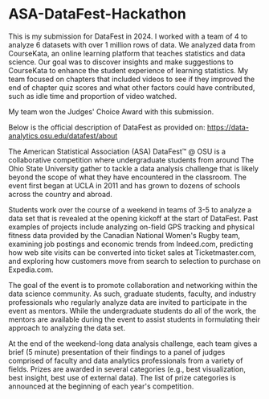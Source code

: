 # ASA-DataFest-Hackathon
This is my submission for DataFest in 2024. I worked with a team of 4 to analyze 6 datasets with over 1 million rows of data. We analyzed data from CourseKata, an online learning platform that teaches statistics and data science. Our goal was to discover insights and make suggestions to CourseKata to enhance the student experience of learning statistics. My team focused on chapters that included videos to see if they improved the end of chapter quiz scores and what other factors could have contributed, such as idle time and proportion of video watched.

My team won the Judges' Choice Award with this submission.  

Below is the official description of DataFest as provided on: https://data-analytics.osu.edu/datafest/about

The American Statistical Association (ASA) DataFest™ @ OSU is a collaborative competition where undergraduate students from around The Ohio State University gather to tackle a data analysis challenge that is likely beyond the scope of what they have encountered in the classroom. The event first began at UCLA in 2011 and has grown to dozens of schools across the country and abroad.

Students work over the course of a weekend in teams of 3-5 to analyze a data set that is revealed at the opening kickoff at the start of DataFest. Past examples of projects include analyzing on-field GPS tracking and physical fitness data provided by the Canadian National Women's Rugby team, examining job postings and economic trends from Indeed.com, predicting how web site visits can be converted into ticket sales at Ticketmaster.com, and exploring how customers move from search to selection to purchase on Expedia.com.

The goal of the event is to promote collaboration and networking within the data science community. As such, graduate students, faculty, and industry professionals who regularly analyze data are invited to participate in the event as mentors. While the undergraduate students do all of the work, the mentors are available during the event to assist students in formulating their approach to analyzing the data set.

At the end of the weekend-long data analysis challenge, each team gives a brief (5 minute) presentation of their findings to a panel of judges comprised of faculty and data analytics professionals from a variety of fields. Prizes are awarded in several categories (e.g., best visualization, best insight, best use of external data). The list of prize categories is announced at the beginning of each year's competition.
